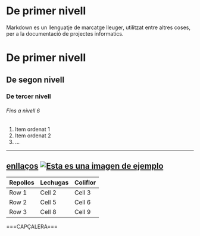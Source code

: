 # De primer nivell
Markdown es un llenguatje de marcatge lleuger, utilitzat entre altres coses, per a la documentació de projectes informatics.

# De primer nivell
## De segon nivell
### De tercer nivell
###### Fins a nivell 6

1. Item ordenat 1
2. Item ordenat 2
3. ...

***

[enllaços](https://github.com/mapp-edu/elmeuPrimerRepo/)
[![Esta es una imagen de ejemplo](https://img.freepik.com/fotos-premium/deslumbrante-cielo-estrellado-fondo-pantalla-universo-cielo-estrellado-fondoia-generativa_710973-6697.jpg)](https://img.freepik.com)
---

| Repollos | Lechugas | Coliflor |
|----------|----------|----------|
| Row 1    | Cell 2   | Cell 3   |
| Row 2    | Cell 5   | Cell 6   |
| Row 3    | Cell 8   | Cell 9   |

===CAPÇALERA===